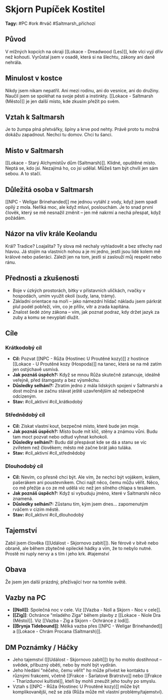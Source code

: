 # Skjorn Pupíček Kostitel

**Tagy:** #PC #ork #rváč #Saltmarsh_příchozí

## Původ
V mlžných kopcích na okraji [[Lokace - Dreadwood (Les)]], kde vlci vyjí dřív než kohouti. Vyrůstal jsem v osadě, která si na šlechtu, zákony ani daně nehrála.

## Minulost v kostce
Nikdy jsem nikam nepatřil. Ani mezi rodinu, ani do vesnice, ani do družiny. Naučil jsem se spoléhat na svoje pěsti a instinkty. [[Lokace - Saltmarsh (Město)]] je jen další místo, kde zkusím přežít po svém.

## Vztah k Saltmarsh
Je to žumpa plná přetvářky, špíny a krve pod nehty. Právě proto tu možná dokážu zapadnout. Nechci tu domov. Chci tu šanci.

## Místo v Saltmarsh
[[Lokace - Starý Alchymistův dům (Saltmarsh)]]. Klidné, opuštěné místo. Neptá se, kdo jsi. Nezajímá ho, co jsi udělal. Můžeš tam být chvíli jen sám sebou. A to stačí.

## Důležitá osoba v Saltmarsh
[[NPC - Wellgar Brinehanded]] me jednou vytáhl z vody, když jsem spadl opilý z mola. Neříká moc, ale když mluví, poslouchám. Je to snad první člověk, který se mě nesnažil změnit – jen mě nakrmí a nechá přespat, když požádám.

## Názor na vliv krále Keolandu
Král? Tradice? Loajalita? Ty slova mě nechaly vyhladovět a bez střechy nad hlavou. Já stojím na vlastních nohou a je mi jedno, jestli jsou lidé kolem mě králové nebo pašeráci. Záleží jen na tom, jestli si zaslouží můj respekt nebo ránu.

## Přednosti a zkušenosti
- Boje v úzkých prostorách, bitky v přístavních uličkách, rvačky v hospodách, umím využít okolí (sudy, lana, trámy).
- Základní orientace na moři – jako námezdní hlídač nákladu jsem párkrát plul podél pobřeží, vím, co je příliv, vítr a zrada kapitána.
- Znalost šedé zóny zákona – vím, jak poznat podraz, kdy držet jazyk za zuby a komu se nevyplatí dlužit.

## Cíle
### Krátkodobý cíl
*   **Cíl:** Pozvat [[NPC - Růža (Hostinec U Proutěné kozy)]] z hostince [[Lokace - U Proutěné kozy (Hospoda)]] na tanec, která se na mě zatím jen ostýchavě usmívá.
*   **Jak poznáš úspěch?:** Když se mnou Růža skutečně zatancuje, ideálně veřejně, před štamgasty a bez výsměchu.
*   **Důsledky selhání?:** Ztratím jedno z mála lidských spojení v Saltmarshi a dost možná se začnu stávat ještě uzavřenějším až nebezpečně odcizeným.
*   **Stav:** #cíl_aktivní #cíl_krátkodobý

### Střednědobý cíl
*   **Cíl:** Získat vlastní kout, bezpečné místo, které bude jen moje.
*   **Jak poznáš úspěch?:** Místo bude mít klíč, stěny a známou vůni. Budu tam moct pozvat nebo odtud vyhnat kohokoli.
*   **Důsledky selhání?:** Budu dál přespávat kde se dá a stanu se víc zvířetem než člověkem; město mě začne brát jako tuláka.
*   **Stav:** #cíl_aktivní #cíl_střednědobý

### Dlouhodobý cíl
*   **Cíl:** Nevím, co přesně chci být. Ale vím, že nechci být vojákem, králem, pašerákem ani poustevníkem. Chci najít něco, čemu můžu věřit. Něco, co mě přežije a co ze mě udělá víc než jen silného chlapa s tesákem.
*   **Jak poznáš úspěch?:** Když si vybuduju jméno, které v Saltmarshi něco znamená.
*   **Důsledky selhání?:** Zůstanu tím, kým jsem dnes... zapomenutým rváčem v cizím městě.
*   **Stav:** #cíl_aktivní #cíl_dlouhodobý

## Tajemství
Zabil jsem člověka ([[Událost - Skjornovo zabití]]). Ne férově v bitvě nebo obraně, ale během zbytečné opilecké hádky a vím, že to nebylo nutné. Prostě mi ruply nervy a s tím i jeho krk.
#tajemství

## Obava
Že jsem jen další prázdný, přežívající tvor na tomhle světě.

## Vazby na PC
*   **[[Noll]]**: Společná noc v cele. Viz [[Vazba - Noll a Skjorn - Noc v cele]].
*   **[[Zig]]**: Ochránce "mladého Ziga" během plavby z [[Lokace - Niole Dra (Město)]]. Viz [[Vazba - Zig a Skjorn - Ochránce z lodi]].
*   **[[Brynja Tidebound]]**: Mělká vazba přes [[NPC - Wellgar Brinehanded]] a [[Lokace - Chrám Procana (Saltmarsh)]].

## DM Poznámky / Háčky
*   Jeho tajemství ([[Událost - Skjornovo zabití]]) by ho mohlo dostihnout – svědek, příbuzný oběti, nebo by mohl být vydírán.
*   Jeho hledání "něčeho, čemu věřit" ho může přivést ke kontaktu s různými frakcemi, včetně [[Frakce - Šarlatové Bratrstvo]] nebo [[Frakce - Tharizdunovi kultisté]], kteří by mohli zneužít jeho touhy po smyslu.
*   Vztah s [[NPC - Růža (Hostinec U Proutěné kozy)]] může být komplikovanější, než se zdá (Růža může mít vlastní problémy/tajemství).